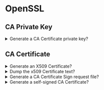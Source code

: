 # OpenSSL

## CA Private Key

<details>
<summary>Generate a CA Certificate private key?</summary>

> Because CA private key is so sensitive, and anyone obtaining it has access to
> generate new certificates, you should encrypt the key with an AES encryption.
>
> ```sh
> openssl genrsa -aes256 -out ca-key.pem 4096
> ``````

> **Resources**
> - https://www.youtube.com/watch?v=VH4gXcvkmOY

> **References**
---
</details>

## CA Certificate

<details>
<summary>Generate an X509 Certificate?</summary>

> ```sh
> openssl req -new -x509 -sha256 -days 3650 -key ca-key.pem -out ca.pem
> ``````

> **Resources**
> - https://www.youtube.com/watch?v=VH4gXcvkmOY

> **References**
---
</details>

<details>
<summary>Dump the x509 Certificate text?</summary>

> ```sh
> openssl x509 -in ca.pem -text
> ``````

> **Resources**
> - https://www.youtube.com/watch?v=VH4gXcvkmOY

> **References**
---
</details>

<details>
<summary>Generate a CA Certificate Sign request file?</summary>

> ```sh
> openssl genrsa -out cert-key.pem
> openssl req -new -sha256 -subj "/CN=customsubject" -key cert-key.pem -out cert.csr
> ``````

> **Resources**
> - https://www.youtube.com/watch?v=VH4gXcvkmOY

> **References**
---
</details>

<details>
<summary>Generate a self-signed CA Certificate?</summary>

> ```sh
> echo "subjectAllName=DNS:*.sampleproject.com,IP:10.0.0.2" > extfile.cnf
> openssl x509 -req -sha256 -days 3560 -in cert.csr -CA ca.pem -CAkey ca-key.pem -out cert.pem -extfile extfile.cnf -CAcreateserial
> ``````
>
> Now combine the pem files:
>
> ```sh
> cat cert.pem > fullchain.cert
> cat ca.pem >> fullchain.cert
> ``````

> **Resources**
> - https://www.youtube.com/watch?v=VH4gXcvkmOY

> **References**
---
</details>
